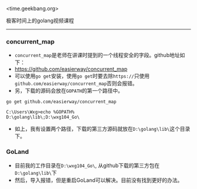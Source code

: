 
<time.geekbang.org>

极客时间上的golang视频课程

-----

### concurrent_map

- `concurrent_map`是老师在讲课时提到的一个线程安全的字段。github地址如下：
- <https://github.com/easierway/concurrent_map>
- 可以使用`go get`安装，使用`go get`时要去除`https://`只使用`github.com/easierway/concurrent_map`否则会报错。
- 另，下载的源码会放在`GOPATH`的第一个路径中。

```
go get github.com/easierway/concurrent_map
```

```
C:\Users\Wxg>echo %GOPATH%
D:\golang\lib\;D:\wxg104_Go\
```

- 如上，我有设置两个路径，下载的第三方源码就放在`D:\golang\lib\`这个目录下。

### GoLand

- 目前我的工作目录在`D:\wxg104_Go\`, 从github下载的第三方包在`D:\golang\lib\`下
- 然后，导入报错，但是重启GoLand可以解决。目前没有找到更好的办法。





